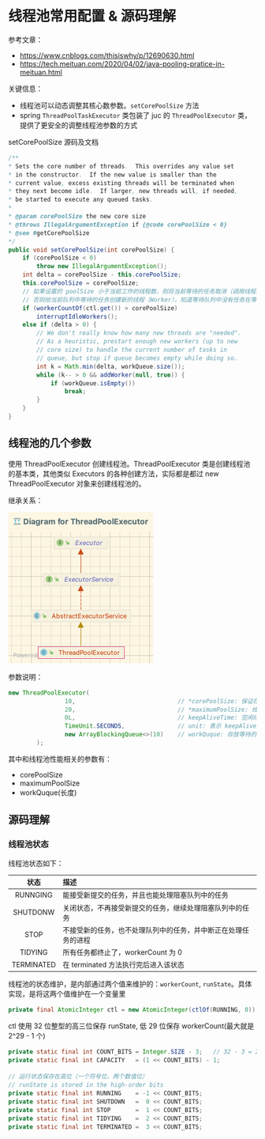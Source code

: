 # 线程池常用配置 & 源码理解

参考文章：

- https://www.cnblogs.com/thisiswhy/p/12690630.html
- https://tech.meituan.com/2020/04/02/java-pooling-pratice-in-meituan.html

关键信息：

- 线程池可以动态调整其核心数参数。`setCorePoolSize` 方法
- spring `ThreadPoolTaskExecutor` 类包装了 juc 的 `ThreadPoolExecutor` 类，提供了更安全的调整线程池参数的方式

setCorePoolSize 源码及文档

```java
/**
* Sets the core number of threads.  This overrides any value set
* in the constructor.  If the new value is smaller than the
* current value, excess existing threads will be terminated when
* they next become idle.  If larger, new threads will, if needed,
* be started to execute any queued tasks.
*
* @param corePoolSize the new core size
* @throws IllegalArgumentException if {@code corePoolSize < 0}
* @see #getCorePoolSize
*/
public void setCorePoolSize(int corePoolSize) {
    if (corePoolSize < 0)
        throw new IllegalArgumentException();
    int delta = corePoolSize - this.corePoolSize;
    this.corePoolSize = corePoolSize;
    // 如果设置的 poolSize 小于当前工作的线程数，则将当前等待的任务取消（调用线程的 interrupt 方法）
    // 否则给当前队列中等待的任务创建新的线程（Worker），知道等待队列中没有任务在等待
    if (workerCountOf(ctl.get()) > corePoolSize)
        interruptIdleWorkers();
    else if (delta > 0) {
        // We don't really know how many new threads are "needed".
        // As a heuristic, prestart enough new workers (up to new
        // core size) to handle the current number of tasks in
        // queue, but stop if queue becomes empty while doing so.
        int k = Math.min(delta, workQueue.size());
        while (k-- > 0 && addWorker(null, true)) {
            if (workQueue.isEmpty())
                break;
        }
    }
}
```

## 线程池的几个参数

使用 ThreadPoolExecutor 创建线程池。ThreadPoolExecutor 类是创建线程池的基本类，其他类似 Executors 的各种创建方法，实际都是都过 new ThreadPoolExecutor 对象来创建线程池的。

继承关系：

![ThreadPoolExecutorStructure](./asserts/ThreadPoolExecutorStructure.png)

参数说明：

```java
new ThreadPoolExecutor(
                10,                             // *corePoolSize: 保证存活的最少的线程数，最小是 0
                20,                             // *maximumPoolSize: 线程池最大的线程数（最大值实际上取决于 CAPCITY： 2^29 - 1。具体解释如下 ）
                0L,                             // keepAliveTime: 空闲线程的保留时间（毫秒）。当当前线程数量大于 corePoolSize 时，多出来的空余线程保留多久再 kill。在开启 allowCoreThreadTimeOut 时生效。否则一直保留空闲的线程
                TimeUnit.SECONDS,               // unit: 表示 keepAliveTime 的时间单位
                new ArrayBlockingQueue<>(10)    // workQuque: 存放等待的任务的队列
        );
```

其中和线程池性能相关的参数有：

- corePoolSize
- maximumPoolSize
- workQuque(长度)

## 源码理解

### 线程池状态

线程池状态如下：

|    状态    | 描述                                                         |
| :--------: | :----------------------------------------------------------- |
|  RUNNGING  | 能接受新提交的任务，并且也能处理阻塞队列中的任务             |
|  SHUTDONW  | 关闭状态，不再接受新提交的任务，继续处理阻塞队列中的任务     |
|    STOP    | 不接受新的任务，也不处理队列中的任务，并中断正在处理任务的进程 |
|  TIDYING   | 所有任务都终止了，workerCount 为 0                           |
| TERMINATED | 在 terminated 方法执行完后进入该状态                         |

线程池的状态维护，是内部通过两个值来维护的：`workerCount`, `runState`。具体实现，是将这两个值维护在一个变量里

```java
private final AtomicInteger ctl = new AtomicInteger(ctlOf(RUNNING, 0));
```

ctl 使用 32 位整型的高三位保存 runState, 低 29 位保存 workerCount(最大就是 2^29 - 1 个)

```java
private static final int COUNT_BITS = Integer.SIZE - 3;   // 32 - 3 = 29
private static final int CAPACITY   = (1 << COUNT_BITS) - 1;

// 运行状态保存在高位（一个符号位，两个数值位）
// runState is stored in the high-order bits
private static final int RUNNING    = -1 << COUNT_BITS;
private static final int SHUTDOWN   =  0 << COUNT_BITS;
private static final int STOP       =  1 << COUNT_BITS;
private static final int TIDYING    =  2 << COUNT_BITS;
private static final int TERMINATED =  3 << COUNT_BITS;
```